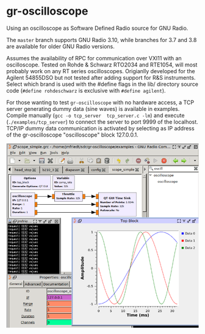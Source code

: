 # gr-oscilloscope
Using an oscilloscope as Software Defined Radio source for GNU Radio. 

The ``master`` branch supports GNU Radio 3.10, while branches for 3.7 and 3.8 are 
available for older GNU Radio versions.

Assumes the availability of RPC for communication over VXI11 with an oscilloscope.
Tested on Rohde & Schwarz RTO2034 and RTE1054, will most probably work on any RT series
oscilloscopes. Origianlly developed for the Agilent 54855DSO but not tested after
adding support for R&S instruments. Select which brand is used with the #define flags
in the lib/ directory source code (``#define rohdeschwarz`` is exclusive with ``#define agilent``).

For those wanting to test ``gr-oscilloscope`` with no hardware access, a TCP server generating
dummy data (sine waves) is available in examples. Compile manually (``gcc -o tcp_server 
tcp_server.c -lm``) and execute (``./examples/tcp_server``) to connect the server to port 9999 of
the localhost. TCP/IP dummy data communication is activated by selecting as IP address
of the gr-oscilloscope "oscilloscope" block 127.0.0.1.

<img src="examples/gnuradio3p7output.png" alt="gr-oscilloscope screenshot with dummy source" width=600>


